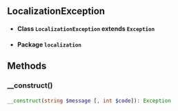 ## LocalizationException

* #### Class ``` LocalizationException ``` extends ``` Exception ```
* #### Package ``` localization ```

## Methods

### __construct()
####
``` php
__construct(string $message [, int $code]): Exception
```
